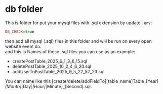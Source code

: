 # db folder

This is folder for put your mysql files with .sql extension by update `.env`:

```ini
DB_CHECK=true
```

then add all mysql (.sql) files in this folder and will be run on every open website event do.\
and this is Names of these .sql files you can use as an example:

* createPostTable\_2025\_9\_1\_3\_6\_15.sql
* deletePostTable\_2025\_10\_2\_4\_6\_20.sql
* addUserToPostTable\_2025\_9\_5\_22\_52\_23.sql

You can name like this \[create/delete/addFieldTo]\[table\_name]Table\_\[Year]_\[Month]_\[Day]_\[Hour]_\[Minute]\_\[Second].sql.
